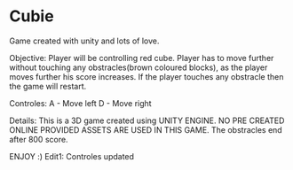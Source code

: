 # Cubie
Game created with unity and lots of love.

Objective: Player will be controlling red cube. Player has to move further without touching any obstracles(brown coloured blocks), as the player moves further his score increases. If the player touches any obstracle then the game will restart.

Controles: A - Move left D - Move right

Details: This is a 3D game created using UNITY ENGINE. NO PRE CREATED ONLINE PROVIDED ASSETS ARE USED IN THIS GAME. The obstracles end after 800 score.

ENJOY :) Edit1: Controles updated
